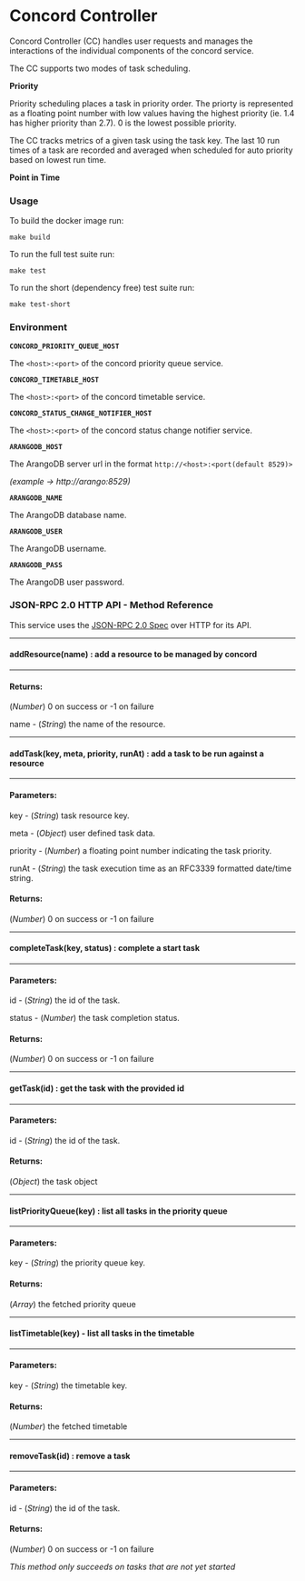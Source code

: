 # Concord Controller

Concord Controller (CC) handles user requests and manages the interactions of the individual components of the concord service.

The CC supports two modes of task scheduling.

**Priority**

Priority scheduling places a task in priority order. The priorty is represented as a floating point number with low values having the highest priority (ie. 1.4 has higher priority than 2.7). 0 is the lowest possible priority.

The CC tracks metrics of a given task using the task key. The last 10 run times of a task are recorded and averaged when scheduled for auto priority based on lowest run time.

**Point in Time**


### Usage
To build the docker image run:

`make build`

To run the full test suite run:

`make test`

To run the short (dependency free) test suite run:

`make test-short`

### Environment

**`CONCORD_PRIORITY_QUEUE_HOST`**

The `<host>:<port>` of the concord priority queue service.

**`CONCORD_TIMETABLE_HOST`**

The `<host>:<port>` of the concord timetable service.

**`CONCORD_STATUS_CHANGE_NOTIFIER_HOST`**

The `<host>:<port>` of the concord status change notifier service.

**`ARANGODB_HOST`**

The ArangoDB server url in the format `http://<host>:<port(default 8529)>`

*(example -> http://arango:8529)*

**`ARANGODB_NAME`**

The ArangoDB database name.

**`ARANGODB_USER`**

The ArangoDB username.

**`ARANGODB_PASS`**

The ArangoDB user password.

### JSON-RPC 2.0 HTTP API - Method Reference

This service uses the [JSON-RPC 2.0 Spec](http://www.jsonrpc.org/specification) over HTTP for its API.

---
#### addResource(name) : add a resource to be managed by concord
---

#### Returns:
(*Number*) 0 on success or -1 on failure

name - (*String*) the name of the resource.

---
#### addTask(key, meta, priority, runAt) : add a task to be run against a resource
---

#### Parameters:

key - (*String*) task resource key.

meta - (*Object*) user defined task data.

priority - (*Number*) a floating point number indicating the task priority.

runAt - (*String*) the task execution time as an RFC3339 formatted date/time string.

#### Returns:
(*Number*) 0 on success or -1 on failure

---
#### completeTask(key, status) : complete a start task
---

#### Parameters:

id - (*String*) the id of the task.

status - (*Number*) the task completion status.

#### Returns:
(*Number*) 0 on success or -1 on failure

---
#### getTask(id) : get the task with the provided id
---

#### Parameters:

id - (*String*) the id of the task.

#### Returns:
(*Object*) the task object

---
#### listPriorityQueue(key) : list all tasks in the priority queue
---

#### Parameters:

key - (*String*) the priority queue key.

#### Returns:
(*Array*) the fetched priority queue

---
#### listTimetable(key) - list all tasks in the timetable
---

#### Parameters:

key - (*String*) the timetable key.

#### Returns:

(*Number*) the fetched timetable

---
#### removeTask(id) : remove a task
---

#### Parameters:

id - (*String*) the id of the task.

#### Returns:
(*Number*) 0 on success or -1 on failure


*This method only succeeds on tasks that are not yet started*